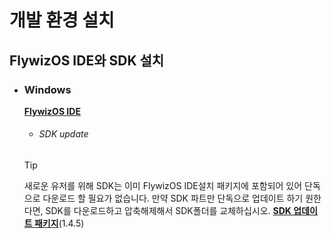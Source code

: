 # 개발 환경 설치
## FlywizOS IDE와 SDK 설치
* ### Windows   
  <a id="ide-download" href=""><strong>FlywizOS IDE</strong></a>     
  * ###### SDK update
   >[!TIP]
   > 새로운 유저를 위해 SDK는 이미 FlywizOS IDE설치 패키지에 포함되어 있어 단독으로 다운로드 할 필요가 없습니다. 만약 SDK 파트만 단독으로 업데이트 하기 원한다면, SDK를 다운로드하고 압축해제해서 SDK폴더를 교체하십시오. [**SDK 업데이트 패키지**](http://download.flythings.cn/ide/sdk.7z)(1.4.5)

